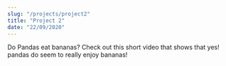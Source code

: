 ```yaml
---
slug: "/projects/project2"
title: "Project 2"
date: "22/09/2020"
---
```


Do Pandas eat bananas? Check out this short video that shows that yes! pandas do seem to really enjoy bananas!


